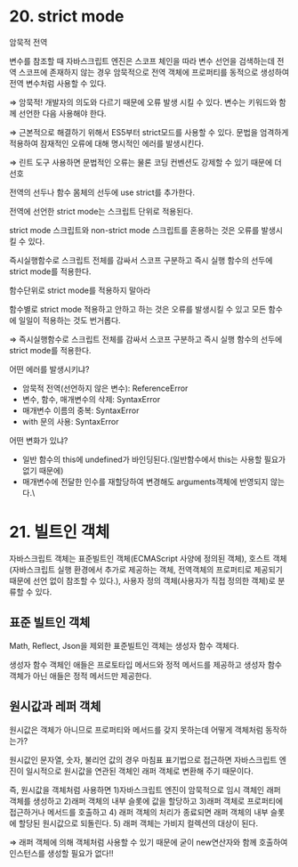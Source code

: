 # 20. strict mode

암묵적 전역

변수를 참조할 때 자바스크립트 엔진은 스코프 체인을 따라 변수 선언을 검색하는데 전역 스코프에 존재하지 않는 경우 암묵적으로 전역 객체에 프로퍼티를 동적으로 생성하여 전역 변수처럼 사용할 수 있다. 

⇒ 암묵적! 개발자의 의도와 다르기 때문에 오류 발생 시킬 수 있다. 변수는 키워드와 함께 선언한 다음 사용해야 한다.  

⇒ 근본적으로 해결하기 위해서 ES5부터 strict모드를 사용할 수 있다. 문법을 엄격하게 적용하여 잠재적인 오류에 대해 명시적인 에러를 발생시킨다. 

⇒ 린트 도구 사용하면 문법적인 오류는 물론 코딩 컨벤션도 강제할 수 있기 때문에 더 선호

전역의 선두나 함수 몸체의 선두에 use strict를 추가한다. 

전역에 선언한 strict mode는 스크립트 단위로 적용된다. 

strict mode 스크립트와 non-strict mode 스크립트를 혼용하는 것은 오류를 발생시킬 수 있다. 

즉시실행함수로 스크립트 전체를 감싸서 스코프 구분하고 즉시 실행 함수의 선두에 strict mode를 적용한다. 

함수단위로 strict mode를 적용하지 말아라

함수별로 strict mode 적용하고 안하고 하는 것은  오류를 발생시킬 수 있고 모든 함수에 일일이 적용하는 것도 번거롭다. 

⇒ 즉시실행함수로 스크립트 전체를 감싸서 스코프 구분하고 즉시 실행 함수의 선두에 strict mode를 적용한다.

어떤 에러를 발생시키냐?

- 암묵적 전역(선언하지 않은 변수): ReferenceError
- 변수, 함수, 매개변수의 삭제: SyntaxError
- 매개변수 이름의 중복: SyntaxError
- with 문의 사용: SyntaxError

어떤 변화가 있냐?

- 일반 함수의 this에 undefined가 바인딩된다.(일반함수에서 this는 사용할 필요가 없기 때문에)
- 매개변수에 전달한 인수를 재할당하여 변경해도 arguments객체에 반영되지 않는다.\



# 21. 빌트인 객체

자바스크립트 객체는 표준빌트인 객체(ECMAScript 사양에 정의된 객체), 호스트 객체(자바스크립트 실행 환경에서 추가로 제공하는 객체, 전역객체의 프로퍼티로 제공되기 때문에 선언 없이 참조할 수 있다.), 사용자 정의 객체(사용자가 직접 정의한 객체)로 분류할 수 있다. 



## 표준 빌트인 객체

Math, Reflect, Json을 제외한 표준빌트인 객체는 생성자 함수 객체다. 

생성자 함수 객체인 애들은 프로토타입 메서드와 정적 메서드를 제공하고 생성자 함수 객체가 아닌 애들은 정적 메서드만 제공한다. 



## 원시값과 레퍼 객체

원시값은 객체가 아니므로 프로퍼티와 메서드를 갖지 못하는데 어떻게 객체처럼 동작하는가?

원시값인 문자열, 숫자, 불리언 값의 경우 마침표 표기법으로 접근하면 자바스크립트 엔진이 일시적으로 원시값을 연관된 객체인 래퍼 객체로 변환해 주기 때문이다. 

즉, 원시값을 객체처럼 사용하면 1)자바스크립트 엔진이 암묵적으로 임시 객체인 래퍼 객체를 생성하고 2)래퍼 객체의 내부 슬롯에 값을 할당하고 3)래퍼 객체로 프로퍼티에 접근하거나 메서드를 호출하고 4) 래퍼 객체의 처리가 종료되면 래퍼 객체의 내부 슬롯에 할당된 원시값으로 되돌린다. 5) 래퍼 객체는 가비지 컬렉션의 대상이 된다. 

⇒ 래퍼 객체에 의해 객체처럼 사용할 수 있기 때문에 굳이 new연산자와 함께 호출하여 인스턴스를 생성할 필요가 없다!!

